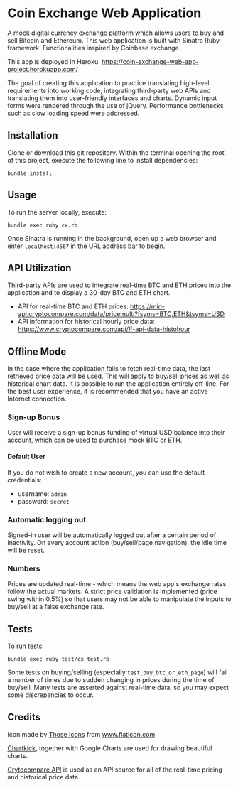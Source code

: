 # Coin Exchange Web Application
A mock digital currency exchange platform which allows users to buy and sell Bitcoin and Ethereum. This web application is built with Sinatra Ruby framework. Functionalities inspired by Coinbase exchange.

This app is deployed in Heroku: https://coin-exchange-web-app-project.herokuapp.com/

The goal of creating this application to practice translating high-level requirements into working code, integrating third-party web APIs and translating them into user-friendly interfaces and charts. Dynamic input forms were rendered through the use of jQuery.
Performance bottlenecks such as slow loading speed were addressed.

## Installation
Clone or download this git repository. Within the terminal opening the root of this project, execute the following line to install dependencies:

```
bundle install
```

## Usage
To run the server locally, execute:

```
bundle exec ruby cx.rb
```

Once Sinatra is running in the background, open up a web browser and enter `localhost:4567` in the URL address bar to begin.

## API Utilization
Third-party APIs are used to integrate real-time BTC and ETH prices into the application and to display a 30-day BTC and ETH chart.
- API for real-time BTC and ETH prices: https://min-api.cryptocompare.com/data/pricemulti?fsyms=BTC,ETH&tsyms=USD
- API information for historical hourly price data: https://www.cryptocompare.com/api/#-api-data-histohour

## Offline Mode
In the case where the application fails to fetch real-time data, the last retrieved price data will be used. This will apply to buy/sell prices as well as historical chart data.
It is possible to run the application entirely off-line. For the best user experience, it is recommended that you have an active Internet connection.

### Sign-up Bonus
User will receive a sign-up bonus funding of virtual USD balance into their account, which can be used to purchase mock BTC or ETH.

#### Default User
If you do not wish to create a new account, you can use the default credentials:
- username: `admin`
- password: `secret`

### Automatic logging out
Signed-in user will be automatically logged out after a certain period of inactivity. On every account action (buy/sell/page navigation), the idle time will be reset.

### Numbers
Prices are updated real-time - which means the web app's exchange rates follow the actual markets. A strict price validation is implemented (price swing within 0.5%) so that users may not be able to manipulate the inputs to buy/sell at a false exchange rate.

## Tests
To run tests:
```
bundle exec ruby test/cx_test.rb
```

Some tests on buying/selling (especially `test_buy_btc_or_eth_page`) will fail a number of times due to sudden changing in prices during the time of buy/sell. Many tests are asserted against real-time data, so you may expect some discrepancies to occur.

## Credits
Icon made by [Those Icons](https://www.flaticon.com/authors/those-icons) from www.flaticon.com

[Chartkick](https://www.chartkick.com/), together with Google Charts are used for drawing beautiful charts.

[Crytocompare API](https://www.cryptocompare.com/api/) is used as an API source for all of the real-time pricing and historical price data.